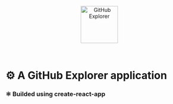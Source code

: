 <p align="center">
  <img
    src="https://github.githubassets.com/images/email/explore/explore-gradient-icon.png"
    alt="GitHub Explorer"
    width='100'
    height='100'
    >
</p>

<br>

# ⚙️ A GitHub Explorer application

### ⚛️ Builded using create-react-app
